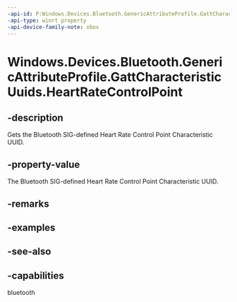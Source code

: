 ```yaml
---
-api-id: P:Windows.Devices.Bluetooth.GenericAttributeProfile.GattCharacteristicUuids.HeartRateControlPoint
-api-type: winrt property
-api-device-family-note: xbox
---
```


<!-- Property syntax
public System.Guid HeartRateControlPoint { get; }
-->

# Windows.Devices.Bluetooth.GenericAttributeProfile.GattCharacteristicUuids.HeartRateControlPoint

## -description
Gets the Bluetooth SIG-defined Heart Rate Control Point Characteristic UUID.

## -property-value
The Bluetooth SIG-defined Heart Rate Control Point Characteristic UUID.

## -remarks

## -examples

## -see-also

## -capabilities
bluetooth
